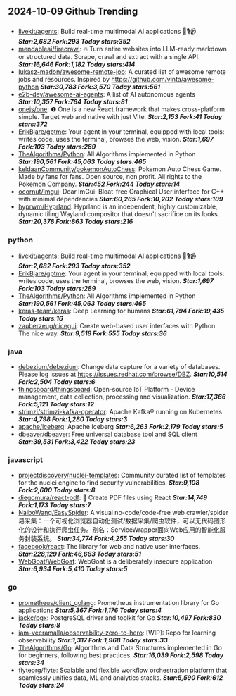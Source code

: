 ## 2024-10-09 Github Trending

### 
* [livekit/agents](https://github.com/livekit/agents): Build real-time multimodal AI applications 🤖🎙️📹 ***Star:2,682 Fork:293 Today stars:352***
* [mendableai/firecrawl](https://github.com/mendableai/firecrawl): 🔥 Turn entire websites into LLM-ready markdown or structured data. Scrape, crawl and extract with a single API. ***Star:16,646 Fork:1,182 Today stars:414***
* [lukasz-madon/awesome-remote-job](https://github.com/lukasz-madon/awesome-remote-job): A curated list of awesome remote jobs and resources. Inspired by https://github.com/vinta/awesome-python ***Star:30,783 Fork:3,570 Today stars:561***
* [e2b-dev/awesome-ai-agents](https://github.com/e2b-dev/awesome-ai-agents): A list of AI autonomous agents ***Star:10,357 Fork:764 Today stars:81***
* [onejs/one](https://github.com/onejs/one): ❶ One is a new React framework that makes cross-platform simple. Target web and native with just Vite. ***Star:2,153 Fork:41 Today stars:372***
* [ErikBjare/gptme](https://github.com/ErikBjare/gptme): Your agent in your terminal, equipped with local tools: writes code, uses the terminal, browses the web, vision. ***Star:1,697 Fork:103 Today stars:289***
* [TheAlgorithms/Python](https://github.com/TheAlgorithms/Python): All Algorithms implemented in Python ***Star:190,561 Fork:45,063 Today stars:465***
* [keldaanCommunity/pokemonAutoChess](https://github.com/keldaanCommunity/pokemonAutoChess): Pokemon Auto Chess Game. Made by fans for fans. Open source, non profit. All rights to the Pokemon Company. ***Star:452 Fork:244 Today stars:14***
* [ocornut/imgui](https://github.com/ocornut/imgui): Dear ImGui: Bloat-free Graphical User interface for C++ with minimal dependencies ***Star:60,265 Fork:10,202 Today stars:109***
* [hyprwm/Hyprland](https://github.com/hyprwm/Hyprland): Hyprland is an independent, highly customizable, dynamic tiling Wayland compositor that doesn't sacrifice on its looks. ***Star:20,378 Fork:863 Today stars:216***

### python
* [livekit/agents](https://github.com/livekit/agents): Build real-time multimodal AI applications 🤖🎙️📹 ***Star:2,682 Fork:293 Today stars:352***
* [ErikBjare/gptme](https://github.com/ErikBjare/gptme): Your agent in your terminal, equipped with local tools: writes code, uses the terminal, browses the web, vision. ***Star:1,697 Fork:103 Today stars:289***
* [TheAlgorithms/Python](https://github.com/TheAlgorithms/Python): All Algorithms implemented in Python ***Star:190,561 Fork:45,063 Today stars:465***
* [keras-team/keras](https://github.com/keras-team/keras): Deep Learning for humans ***Star:61,794 Fork:19,435 Today stars:16***
* [zauberzeug/nicegui](https://github.com/zauberzeug/nicegui): Create web-based user interfaces with Python. The nice way. ***Star:9,518 Fork:555 Today stars:36***

### java
* [debezium/debezium](https://github.com/debezium/debezium): Change data capture for a variety of databases. Please log issues at https://issues.redhat.com/browse/DBZ. ***Star:10,514 Fork:2,504 Today stars:6***
* [thingsboard/thingsboard](https://github.com/thingsboard/thingsboard): Open-source IoT Platform - Device management, data collection, processing and visualization. ***Star:17,366 Fork:5,121 Today stars:12***
* [strimzi/strimzi-kafka-operator](https://github.com/strimzi/strimzi-kafka-operator): Apache Kafka® running on Kubernetes ***Star:4,798 Fork:1,280 Today stars:3***
* [apache/iceberg](https://github.com/apache/iceberg): Apache Iceberg ***Star:6,263 Fork:2,179 Today stars:5***
* [dbeaver/dbeaver](https://github.com/dbeaver/dbeaver): Free universal database tool and SQL client ***Star:39,531 Fork:3,422 Today stars:23***

### javascript
* [projectdiscovery/nuclei-templates](https://github.com/projectdiscovery/nuclei-templates): Community curated list of templates for the nuclei engine to find security vulnerabilities. ***Star:9,108 Fork:2,600 Today stars:8***
* [diegomura/react-pdf](https://github.com/diegomura/react-pdf): 📄 Create PDF files using React ***Star:14,749 Fork:1,173 Today stars:7***
* [NaiboWang/EasySpider](https://github.com/NaiboWang/EasySpider): A visual no-code/code-free web crawler/spider易采集：一个可视化浏览器自动化测试/数据采集/爬虫软件，可以无代码图形化的设计和执行爬虫任务。别名：ServiceWrapper面向Web应用的智能化服务封装系统。 ***Star:34,774 Fork:4,255 Today stars:30***
* [facebook/react](https://github.com/facebook/react): The library for web and native user interfaces. ***Star:228,129 Fork:46,663 Today stars:51***
* [WebGoat/WebGoat](https://github.com/WebGoat/WebGoat): WebGoat is a deliberately insecure application ***Star:6,934 Fork:5,410 Today stars:5***

### go
* [prometheus/client_golang](https://github.com/prometheus/client_golang): Prometheus instrumentation library for Go applications ***Star:5,367 Fork:1,176 Today stars:4***
* [jackc/pgx](https://github.com/jackc/pgx): PostgreSQL driver and toolkit for Go ***Star:10,497 Fork:830 Today stars:8***
* [iam-veeramalla/observability-zero-to-hero](https://github.com/iam-veeramalla/observability-zero-to-hero): [WIP]: Repo for learning observability ***Star:1,317 Fork:1,968 Today stars:33***
* [TheAlgorithms/Go](https://github.com/TheAlgorithms/Go): Algorithms and Data Structures implemented in Go for beginners, following best practices. ***Star:16,039 Fork:2,598 Today stars:34***
* [flyteorg/flyte](https://github.com/flyteorg/flyte): Scalable and flexible workflow orchestration platform that seamlessly unifies data, ML and analytics stacks. ***Star:5,590 Fork:612 Today stars:24***

